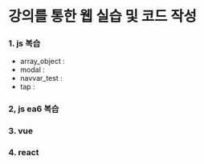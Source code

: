 # 강의를 통한 웹 실습 및 코드 작성
### 1. js 복습
- array_object : 
- modal : 
- navvar_test :
- tap :
### 2, js ea6 복습
### 3. vue
### 4. react